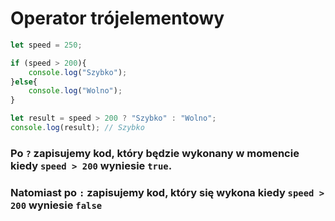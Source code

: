 # Operator trójelementowy

```js
let speed = 250;

if (speed > 200){
    console.log("Szybko");
}else{
    console.log("Wolno");
}

let result = speed > 200 ? "Szybko" : "Wolno";
console.log(result); // Szybko
```
### Po `?` zapisujemy kod, który będzie wykonany w momencie kiedy `speed > 200` wyniesie `true`.
### Natomiast po `:` zapisujemy kod, który się wykona kiedy `speed > 200` wyniesie `false`